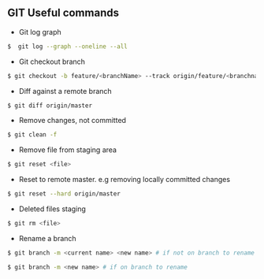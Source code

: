 ## GIT Useful commands


- Git log graph

```bash
$  git log --graph --oneline --all
```

- Git checkout branch

```bash
$ git checkout -b feature/<branchName> --track origin/feature/<branchname>
```

- Diff against a remote branch

```bash
$ git diff origin/master
```

- Remove changes, not committed

```bash
$ git clean -f
```

- Remove file from staging area

```bash
$ git reset <file>
```

- Reset to remote master. e.g removing locally committed changes

```bash
$ git reset --hard origin/master
```

- Deleted files staging

```bash
$ git rm <file>
```

- Rename a branch

```bash
$ git branch -m <current name> <new name> # if not on branch to rename

$ git branch -m <new name> # if on branch to rename
```
